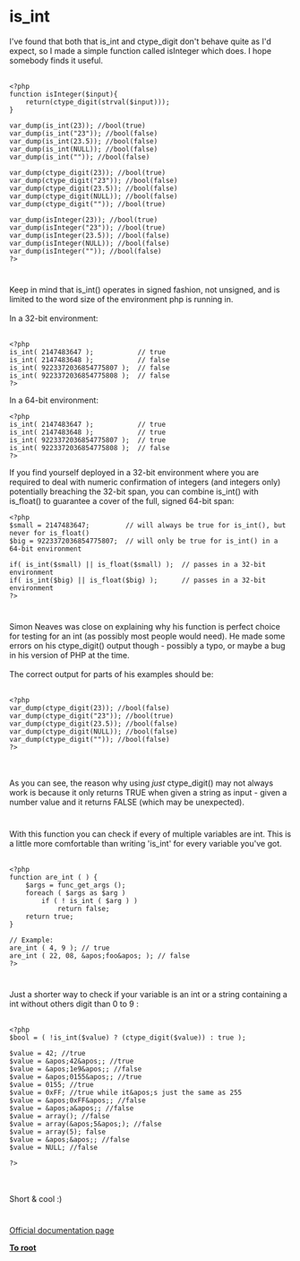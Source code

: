 # is_int



I&apos;ve found that both that is_int and ctype_digit don&apos;t behave quite as I&apos;d expect, so I made a simple function called isInteger which does. I hope somebody finds it useful.<br><br>

```
<?php
function isInteger($input){
    return(ctype_digit(strval($input)));
}

var_dump(is_int(23)); //bool(true)
var_dump(is_int("23")); //bool(false)
var_dump(is_int(23.5)); //bool(false)
var_dump(is_int(NULL)); //bool(false)
var_dump(is_int("")); //bool(false)

var_dump(ctype_digit(23)); //bool(true)
var_dump(ctype_digit("23")); //bool(false)
var_dump(ctype_digit(23.5)); //bool(false)
var_dump(ctype_digit(NULL)); //bool(false)
var_dump(ctype_digit("")); //bool(true)

var_dump(isInteger(23)); //bool(true)
var_dump(isInteger("23")); //bool(true)
var_dump(isInteger(23.5)); //bool(false)
var_dump(isInteger(NULL)); //bool(false)
var_dump(isInteger("")); //bool(false)
?>
```
  

#

Keep in mind that is_int() operates in signed fashion, not unsigned, and is limited to the word size of the environment php is running in.<br><br>In a 32-bit environment:<br><br>

```
<?php
is_int( 2147483647 );           // true
is_int( 2147483648 );           // false
is_int( 9223372036854775807 );  // false
is_int( 9223372036854775808 );  // false
?>
```


In a 64-bit environment:



```
<?php
is_int( 2147483647 );           // true
is_int( 2147483648 );           // true
is_int( 9223372036854775807 );  // true
is_int( 9223372036854775808 );  // false
?>
```


If you find yourself deployed in a 32-bit environment where you are required to deal with numeric confirmation of integers (and integers only) potentially breaching the 32-bit span, you can combine is_int() with is_float() to guarantee a cover of the full, signed 64-bit span:



```
<?php
$small = 2147483647;         // will always be true for is_int(), but never for is_float()
$big = 9223372036854775807;  // will only be true for is_int() in a 64-bit environment

if( is_int($small) || is_float($small) );  // passes in a 32-bit environment
if( is_int($big) || is_float($big) );      // passes in a 32-bit environment
?>
```
  

#

Simon Neaves was close on explaining why his function is perfect choice for testing for an int (as possibly most people would need).  He made some errors on his ctype_digit() output though - possibly a typo, or maybe a bug in his version of PHP at the time.<br><br>The correct output for parts of his examples should be:<br><br>

```
<?php
var_dump(ctype_digit(23)); //bool(false)
var_dump(ctype_digit("23")); //bool(true)
var_dump(ctype_digit(23.5)); //bool(false)
var_dump(ctype_digit(NULL)); //bool(false)
var_dump(ctype_digit("")); //bool(false)
?>
```
<br><br>As you can see, the reason why using *just* ctype_digit() may not always work is because it only returns TRUE when given a string as input - given a number value and it returns FALSE (which may be unexpected).  

#

With this function you can check if every of multiple variables are int. This is a little more comfortable than writing &apos;is_int&apos; for every variable you&apos;ve got.<br><br>

```
<?php
function are_int ( ) {
    $args = func_get_args ();
    foreach ( $args as $arg )
        if ( ! is_int ( $arg ) )
            return false;
    return true;
}

// Example:
are_int ( 4, 9 ); // true
are_int ( 22, 08, &apos;foo&apos; ); // false
?>
```
  

#

Just a shorter way to check if your variable is an int or a string containing a int without others digit than 0 to 9 :<br><br>

```
<?php 
$bool = ( !is_int($value) ? (ctype_digit($value)) : true );

$value = 42; //true
$value = &apos;42&apos;; //true
$value = &apos;1e9&apos;; //false
$value = &apos;0155&apos;; //true
$value = 0155; //true
$value = 0xFF; //true while it&apos;s just the same as 255
$value = &apos;0xFF&apos;; //false
$value = &apos;a&apos;; //false
$value = array(); //false
$value = array(&apos;5&apos;); //false
$value = array(5); false
$value = &apos;&apos;; //false
$value = NULL; //false

?>
```
<br><br>Short &amp; cool :)  

#

[Official documentation page](https://www.php.net/manual/en/function.is-int.php)

**[To root](/README.md)**